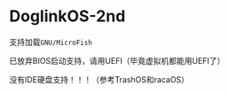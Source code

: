 # DoglinkOS-2nd

支持加载`GNU/MicroFish`

已放弃BIOS启动支持，请用UEFI（毕竟虚拟机都能用UEFI了）

没有IDE硬盘支持！！！（参考TrashOS和racaOS）
